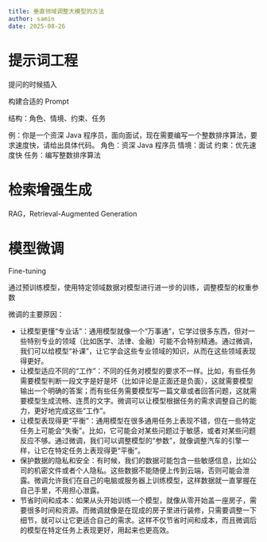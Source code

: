 ```yaml
title: 垂直领域调整大模型的方法
author: samin
date: 2025-08-26
```

# 提示词工程

提问的时候插入

构建合适的 Prompt

结构：角色、情境、约束、任务

例：你是一个资深 Java 程序员，面向面试，现在需要编写一个整数排序算法，要求速度快，请给出具体代码。
角色：资深 Java 程序员 情境：面试 约束：优先速度快 任务：编写整数排序算法

# 检索增强生成

RAG，Retrieval-Augmented Generation

# 模型微调

Fine-tuning

通过预训练模型，使用特定领域数据对模型进行进一步的训练，调整模型的权重参数

微调的主要原因：

- 让模型更懂“专业话”：通用模型就像一个“万事通”，它学过很多东西，但对一些特别专业的领域（比如医学、法律、金融）可能不会特别精通。通过微调，我们可以给模型“补课”，让它学会这些专业领域的知识，从而在这些领域表现得更好。
- 让模型适应不同的“工作”：不同的任务对模型的要求不一样。比如，有些任务需要模型判断一段文字是好是坏（比如评论是正面还是负面），这就需要模型输出一个明确的答案；而有些任务需要模型写一篇文章或者回答问题，这就需要模型生成流畅、连贯的文字。微调可以让模型根据任务的需求调整自己的能力，更好地完成这些“工作”。
- 让模型表现得更“平衡”：通用模型在很多通用任务上表现不错，但在一些特定任务上可能会“失衡”。比如，它可能会对某些问题过于敏感，或者对某些问题反应不够。通过微调，我们可以调整模型的“参数”，就像调整汽车的引擎一样，让它在特定任务上表现得更“平衡”。
- 保护数据的隐私和安全：有时候，我们的数据可能包含一些敏感信息，比如公司的机密文件或者个人隐私。这些数据不能随便上传到云端，否则可能会泄露。微调允许我们在自己的电脑或服务器上训练模型，这样数据就一直掌握在自己手里，不用担心泄露。
- 节省时间和成本：如果从头开始训练一个模型，就像从零开始盖一座房子，需要很多时间和资源。而微调就像是在现成的房子里进行装修，只需要调整一下细节，就可以让它更适合自己的需求。这样不仅节省时间和成本，而且微调后的模型在特定任务上表现更好，用起来也更高效。
